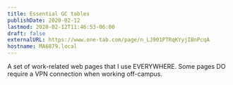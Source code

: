```yaml
---
title: Essential GC tables
publishDate: 2020-02-12
lastmod: 2020-02-12T11:46:53-06:00
draft: false
externalURL: https://www.one-tab.com/page/n_LJ901PTRqKYyjIBnPcqA
hostname: MA6879.local
---
```


A set of work-related web pages that I use EVERYWHERE.  Some pages DO require a VPN connection when working off-campus.
